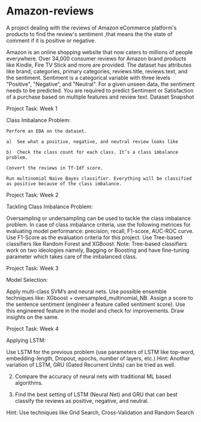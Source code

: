 # Amazon-reviews
A project dealing with the reviews of Amazon eCommerce platform's products to find the review's sentiment ,that means the the state of comment if it is positive or negative.


Amazon is an online shopping website that now caters to millions of people everywhere. Over 34,000 consumer reviews for Amazon brand products like Kindle, Fire TV Stick and more are provided. The dataset has attributes like brand, categories, primary categories, reviews.title, reviews.text, and the sentiment. Sentiment is a categorical variable with three levels "Positive", "Negative“, and "Neutral". For a given unseen data, the sentiment needs to be predicted. You are required to predict Sentiment or Satisfaction of a purchase based on multiple features and review text. Dataset Snapshot

Project Task: Week 1

Class Imbalance Problem:

    Perform an EDA on the dataset.

    a)  See what a positive, negative, and neutral review looks like

    b)  Check the class count for each class. It’s a class imbalance problem.

    Convert the reviews in Tf-Idf score.

    Run multinomial Naive Bayes classifier. Everything will be classified as positive because of the class imbalance.

Project Task: Week 2

Tackling Class Imbalance Problem:

Oversampling or undersampling can be used to tackle the class imbalance problem. In case of class imbalance criteria, use the following metrices for evaluating model performance: precision, recall, F1-score, AUC-ROC curve. Use F1-Score as the evaluation criteria for this project. Use Tree-based classifiers like Random Forest and XGBoost. Note: Tree-based classifiers work on two ideologies namely, Bagging or Boosting and have fine-tuning parameter which takes care of the imbalanced class.

Project Task: Week 3

Model Selection:

Apply multi-class SVM’s and neural nets. Use possible ensemble techniques like: XGboost + oversampled_multinomial_NB. Assign a score to the sentence sentiment (engineer a feature called sentiment score). Use this engineered feature in the model and check for improvements. Draw insights on the same. 

Project Task: Week 4

Applying LSTM:

Use LSTM for the previous problem (use parameters of LSTM like top-word, embedding-length, Dropout, epochs, number of layers, etc.) Hint: Another variation of LSTM, GRU (Gated Recurrent Units) can be tried as well.

  2. Compare the accuracy of neural nets with traditional ML based algorithms.

  3. Find the best setting of LSTM (Neural Net) and GRU that can best classify the reviews as positive, negative, and neutral. 

   Hint: Use techniques like Grid Search, Cross-Validation and Random Search
